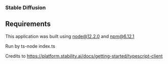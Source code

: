 ### Stable Diffusion

## Requirements

This application was built using node@12.2.0 and npm@6.12.1

Run by ts-node index.ts

Credits to https://platform.stability.ai/docs/getting-started/typescript-client

